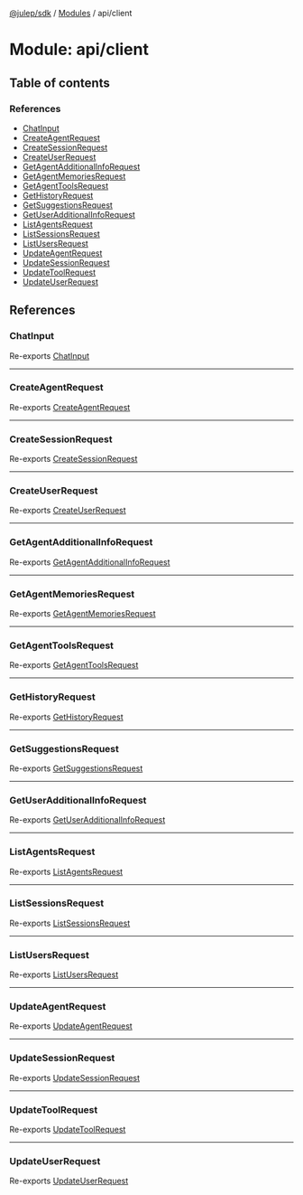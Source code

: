 [@julep/sdk](../README.md) / [Modules](../modules.md) / api/client

# Module: api/client

## Table of contents

### References

- [ChatInput](api_client.md#chatinput)
- [CreateAgentRequest](api_client.md#createagentrequest)
- [CreateSessionRequest](api_client.md#createsessionrequest)
- [CreateUserRequest](api_client.md#createuserrequest)
- [GetAgentAdditionalInfoRequest](api_client.md#getagentadditionalinforequest)
- [GetAgentMemoriesRequest](api_client.md#getagentmemoriesrequest)
- [GetAgentToolsRequest](api_client.md#getagenttoolsrequest)
- [GetHistoryRequest](api_client.md#gethistoryrequest)
- [GetSuggestionsRequest](api_client.md#getsuggestionsrequest)
- [GetUserAdditionalInfoRequest](api_client.md#getuseradditionalinforequest)
- [ListAgentsRequest](api_client.md#listagentsrequest)
- [ListSessionsRequest](api_client.md#listsessionsrequest)
- [ListUsersRequest](api_client.md#listusersrequest)
- [UpdateAgentRequest](api_client.md#updateagentrequest)
- [UpdateSessionRequest](api_client.md#updatesessionrequest)
- [UpdateToolRequest](api_client.md#updatetoolrequest)
- [UpdateUserRequest](api_client.md#updateuserrequest)

## References

### ChatInput

Re-exports [ChatInput](../interfaces/api_client_requests_ChatInput.ChatInput.md)

___

### CreateAgentRequest

Re-exports [CreateAgentRequest](../interfaces/api_client_requests_CreateAgentRequest.CreateAgentRequest.md)

___

### CreateSessionRequest

Re-exports [CreateSessionRequest](../interfaces/api_client_requests_CreateSessionRequest.CreateSessionRequest.md)

___

### CreateUserRequest

Re-exports [CreateUserRequest](../interfaces/api_client_requests_CreateUserRequest.CreateUserRequest.md)

___

### GetAgentAdditionalInfoRequest

Re-exports [GetAgentAdditionalInfoRequest](../interfaces/api_client_requests_GetAgentAdditionalInfoRequest.GetAgentAdditionalInfoRequest.md)

___

### GetAgentMemoriesRequest

Re-exports [GetAgentMemoriesRequest](../interfaces/api_client_requests_GetAgentMemoriesRequest.GetAgentMemoriesRequest.md)

___

### GetAgentToolsRequest

Re-exports [GetAgentToolsRequest](../interfaces/api_client_requests_GetAgentToolsRequest.GetAgentToolsRequest.md)

___

### GetHistoryRequest

Re-exports [GetHistoryRequest](../interfaces/api_client_requests_GetHistoryRequest.GetHistoryRequest.md)

___

### GetSuggestionsRequest

Re-exports [GetSuggestionsRequest](../interfaces/api_client_requests_GetSuggestionsRequest.GetSuggestionsRequest.md)

___

### GetUserAdditionalInfoRequest

Re-exports [GetUserAdditionalInfoRequest](../interfaces/api_client_requests_GetUserAdditionalInfoRequest.GetUserAdditionalInfoRequest.md)

___

### ListAgentsRequest

Re-exports [ListAgentsRequest](../interfaces/api_client_requests_ListAgentsRequest.ListAgentsRequest.md)

___

### ListSessionsRequest

Re-exports [ListSessionsRequest](../interfaces/api_client_requests_ListSessionsRequest.ListSessionsRequest.md)

___

### ListUsersRequest

Re-exports [ListUsersRequest](../interfaces/api_client_requests_ListUsersRequest.ListUsersRequest.md)

___

### UpdateAgentRequest

Re-exports [UpdateAgentRequest](../interfaces/api_client_requests_UpdateAgentRequest.UpdateAgentRequest.md)

___

### UpdateSessionRequest

Re-exports [UpdateSessionRequest](../interfaces/api_client_requests_UpdateSessionRequest.UpdateSessionRequest.md)

___

### UpdateToolRequest

Re-exports [UpdateToolRequest](../interfaces/api_client_requests_UpdateToolRequest.UpdateToolRequest.md)

___

### UpdateUserRequest

Re-exports [UpdateUserRequest](../interfaces/api_client_requests_UpdateUserRequest.UpdateUserRequest.md)
